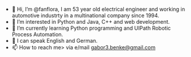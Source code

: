 - 👋 Hi, I’m @fanflora, I am 53 year old electrical engineer and working in automotive industrty in a multinational company since 1994.
- 👀 I’m interested in Python and Java, C++ and web development.
- 🌱 I’m currently learning Python programming and UIPath Robotic Process Automation.
- 💞️ I can speak English and German.
- 📫 How to reach me> via e/mail gabor3.benke@gmail.com 

<!---
fanflora/fanflora is a ✨ special ✨ repository because its `README.md` (this file) appears on your GitHub profile.
You can click the Preview link to take a look at your changes.
--->

